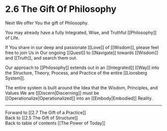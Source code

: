 # 2.6 The Gift Of Philosophy
Next We offer You the gift of Philosophy. 

You may already have a fully Integrated, Wise, and Truthful [[Philosophy]] of Life. 

If You share in our deep and passionate [[Love]] of [[Wisdom]], please feel free to join Us in Our ongoing [[Quest]] to [[Navigate]] towards [[Wisdom]] and [[Truth]], and search them out.  

Our approach to [[Philosophy]] extends out in an [[Integrated]] [[Way]] into the Structure, Theory, Process, and Practice of the entire [[Lionsberg System]].  

The entire system is built around the Idea that the Wisdom, Principles, and Values We are [[Discern|Discerning]] must be [[Operationalize|Operationalized]] into an [[Embody|Embodied]] Reality.  

___

Forward to [[2.7 The Gift of a Practice]]  
Back to [[2.5 The Gift of Structure]]  
Back to table of contents [[The Power of Today]]  